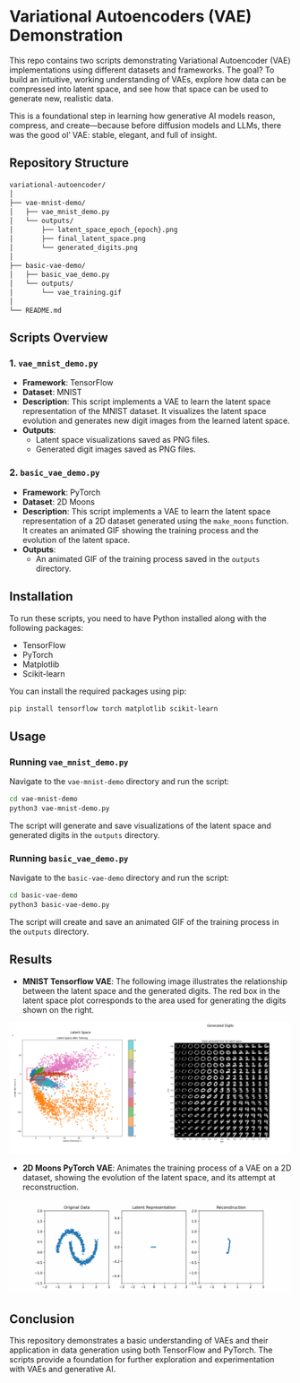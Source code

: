# Variational Autoencoders (VAE) Demonstration

This repo contains two scripts demonstrating Variational Autoencoder (VAE) implementations using different datasets and frameworks. The goal? To build an intuitive, working understanding of VAEs, explore how data can be compressed into latent space, and see how that space can be used to generate new, realistic data.

This is a foundational step in learning how generative AI models reason, compress, and create—because before diffusion models and LLMs, there was the good ol’ VAE: stable, elegant, and full of insight.

## Repository Structure

```
variational-autoencoder/
│
├── vae-mnist-demo/
│   ├── vae_mnist_demo.py
│   └── outputs/
│       ├── latent_space_epoch_{epoch}.png
│       ├── final_latent_space.png
│       └── generated_digits.png
│
├── basic-vae-demo/
│   ├── basic_vae_demo.py
│   └── outputs/
│       └── vae_training.gif
│
└── README.md
```

## Scripts Overview

### 1. `vae_mnist_demo.py`

- **Framework**: TensorFlow
- **Dataset**: MNIST
- **Description**: This script implements a VAE to learn the latent space representation of the MNIST dataset. It visualizes the latent space evolution and generates new digit images from the learned latent space.
- **Outputs**: 
  - Latent space visualizations saved as PNG files.
  - Generated digit images saved as PNG files.

### 2. `basic_vae_demo.py`

- **Framework**: PyTorch
- **Dataset**: 2D Moons
- **Description**: This script implements a VAE to learn the latent space representation of a 2D dataset generated using the `make_moons` function. It creates an animated GIF showing the training process and the evolution of the latent space.
- **Outputs**: 
  - An animated GIF of the training process saved in the `outputs` directory.

## Installation

To run these scripts, you need to have Python installed along with the following packages:

- TensorFlow
- PyTorch
- Matplotlib
- Scikit-learn

You can install the required packages using pip:

```bash
pip install tensorflow torch matplotlib scikit-learn
```

## Usage

### Running `vae_mnist_demo.py`

Navigate to the `vae-mnist-demo` directory and run the script:

```bash
cd vae-mnist-demo
python3 vae-mnist-demo.py
```

The script will generate and save visualizations of the latent space and generated digits in the `outputs` directory.

### Running `basic_vae_demo.py`

Navigate to the `basic-vae-demo` directory and run the script:

```bash
cd basic-vae-demo
python3 basic-vae-demo.py
```

The script will create and save an animated GIF of the training process in the `outputs` directory.

## Results

- **MNIST Tensorflow VAE**: The following image illustrates the relationship between the latent space and the generated digits. The red box in the latent space plot corresponds to the area used for generating the digits shown on the right.

![Combined Visualization](vae-mnist-demo/outputs/combined_visualization.png)

- **2D Moons PyTorch VAE**: Animates the training process of a VAE on a 2D dataset, showing the evolution of the latent space, and its attempt at reconstruction.

![](basic-vae-demo/outputs/basic-vae-demo.gif)

## Conclusion

This repository demonstrates a basic understanding of VAEs and their application in data generation using both TensorFlow and PyTorch. The scripts provide a foundation for further exploration and experimentation with VAEs and generative AI. 
